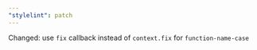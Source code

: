 ```yaml
---
"stylelint": patch
---
```


Changed: use `fix` callback instead of `context.fix` for `function-name-case`
